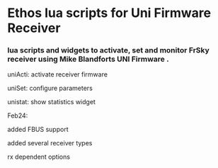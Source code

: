 ﻿#                                           Ethos lua scripts for Uni Firmware Receiver

### lua scripts and widgets to activate, set and monitor FrSky receiver using Mike Blandforts UNI Firmware .
  


  
  
  
uniActi:  activate receiver firmware

uniSet:  configure parameters

unistat:  show statistics widget

  
  
  
  
Feb24:

added FBUS support

added several receiver types

rx dependent options








